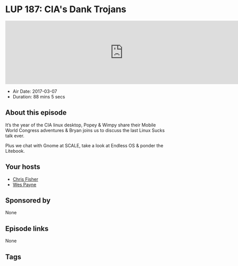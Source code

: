 # LUP 187: CIA's Dank Trojans

<iframe src="https://player.fireside.fm/v2/RUkczH-V+rRG90L_1?theme=dark" width="740" height="200" frameborder="0" scrolling="no"></iframe>

* Air Date: 2017-03-07
* Duration: 88 mins 5 secs

## About this episode

It’s the year of the CIA linux desktop, Popey & Wimpy share their Mobile World Congress adventures & Bryan joins us to discuss the last Linux Sucks talk ever.

Plus we chat with Gnome at SCALE, take a look at Endless OS & ponder the Litebook.

## Your hosts
* [Chris Fisher](https://linuxunplugged.com/hosts/chrislas)
* [Wes Payne](https://linuxunplugged.com/hosts/wes)

## Sponsored by

None



## Episode links

None



## Tags

